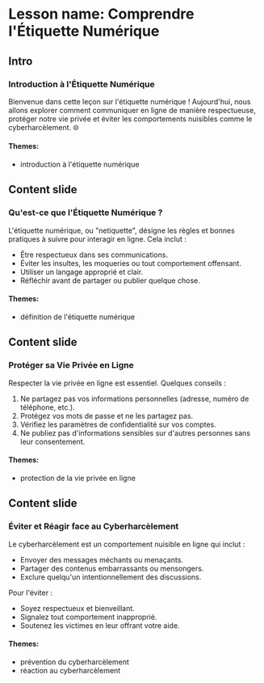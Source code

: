 # Lesson name: Comprendre l'Étiquette Numérique

## Intro

### Introduction à l'Étiquette Numérique

Bienvenue dans cette leçon sur l'étiquette numérique ! Aujourd'hui, nous allons explorer comment communiquer en ligne de manière respectueuse, protéger notre vie privée et éviter les comportements nuisibles comme le cyberharcèlement. 🌐

#### **Themes:**
- introduction à l'étiquette numérique

## Content slide

### Qu'est-ce que l'Étiquette Numérique ?

L'étiquette numérique, ou "netiquette", désigne les règles et bonnes pratiques à suivre pour interagir en ligne. Cela inclut : 

- Être respectueux dans ses communications.
- Éviter les insultes, les moqueries ou tout comportement offensant.
- Utiliser un langage approprié et clair.
- Réfléchir avant de partager ou publier quelque chose.

#### **Themes:**
- définition de l'étiquette numérique

## Content slide

### Protéger sa Vie Privée en Ligne

Respecter la vie privée en ligne est essentiel. Quelques conseils :

1. Ne partagez pas vos informations personnelles (adresse, numéro de téléphone, etc.).
2. Protégez vos mots de passe et ne les partagez pas.
3. Vérifiez les paramètres de confidentialité sur vos comptes.
4. Ne publiez pas d'informations sensibles sur d'autres personnes sans leur consentement.

#### **Themes:**
- protection de la vie privée en ligne

## Content slide

### Éviter et Réagir face au Cyberharcèlement

Le cyberharcèlement est un comportement nuisible en ligne qui inclut :

- Envoyer des messages méchants ou menaçants.
- Partager des contenus embarrassants ou mensongers.
- Exclure quelqu'un intentionnellement des discussions.

Pour l'éviter :

- Soyez respectueux et bienveillant.
- Signalez tout comportement inapproprié.
- Soutenez les victimes en leur offrant votre aide.

#### **Themes:**
- prévention du cyberharcèlement
- réaction au cyberharcèlement
